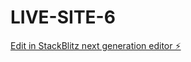 # LIVE-SITE-6

[Edit in StackBlitz next generation editor ⚡️](https://stackblitz.com/~/github.com/Platt1234/LIVE-SITE-6)